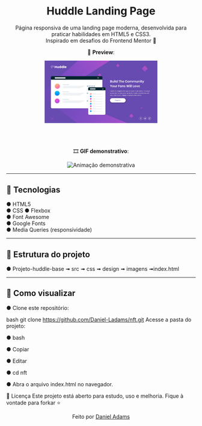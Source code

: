 <h1 align="center">Huddle Landing Page</h1>

<p align="center">
  Página responsiva de uma landing page moderna, desenvolvida para praticar habilidades em HTML5 e CSS3. <br>
  Inspirado em desafios do Frontend Mentor 🚀
</p>

<div align="center">
  
  📸 <strong>Preview</strong>:
  
  <img src="src/design/desktop-design.jpg" alt="Preview da página" width="300px">

  <br><br>
  
  🎞️ <strong>GIF demonstrativo</strong>:
  
  <!-- Substitua abaixo pelo seu GIF, se tiver -->
  <img src="src/design/animacaogif.gif" alt="Animação demonstrativa" width="350px">

</div>

---

## 🚀 Tecnologias

● HTML5  
● CSS
● Flexbox  
● Font Awesome  
● Google Fonts  
● Media Queries (responsividade)  

---

## 📁 Estrutura do projeto

● Projeto-huddle-base ➟ src ➟ css ➟ design ➟ imagens ➟index.html

---

## 📌 Como visualizar

● Clone este repositório:
   
bash
   git clone https://github.com/Daniel-Ladams/nft.git
Acesse a pasta do projeto:

● bash

● Copiar

● Editar

● cd nft

● Abra o arquivo index.html no navegador.

📄 Licença
Este projeto está aberto para estudo, uso e melhoria. Fique à vontade para forkar ⭐

<p align="center">Feito por <a href="https://github.com/Daniel-Ladams" target="_blank">Daniel Adams</a></p>
